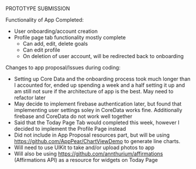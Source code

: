 PROTOTYPE SUBMISSION

Functionality of App Completed:
- User onboarding/account creation
- Profile page tab functionality mostly complete
  - Can add, edit, delete goals
  - Can edit profile
  - On deletion of user account, will be redirected back to onboarding
  
Changes to app proposal/Issues during coding:
- Setting up Core Data and the onboarding process took much longer than I accounted for, ended up spending a week and a half setting it up and am still not sure if the architecture of app is the best. May need to refactor later
- May decide to implement firebase authentication later, but found that implementing user settings soley in CoreData works fine. Additionally firebase and CoreData do not work well together
- Said that the Today Page Tab would completed this week, however I decided to implement the Profile Page instead
- Did not include in App Proposal resources part, but will be using https://github.com/AppPear/ChartViewDemo to generate line charts.
- Will need to use UIKit to take and/or upload photos to app
- Will also be using https://github.com/annthurium/affirmations (Affirmations API) as a resource for widgets on Today Page
